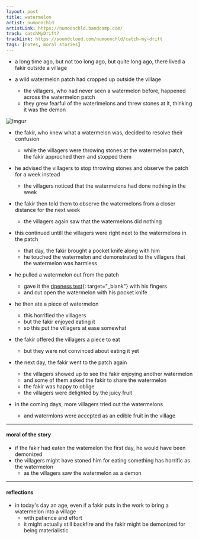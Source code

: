 ```yaml
---
layout: post
title: watermelon
artist: numoonchld
artistLink: https://numoonchld.bandcamp.com/
track: catchMyDrift? 
trackLink: https://soundcloud.com/numoonchld/catch-my-drift
tags: [notes, moral stories]
---
```




- a long time ago, but not too long ago, but quite long ago, there lived a fakir outside a village

- a wild watermelon patch had cropped up outside the village
  - the villagers, who had never seen a watermelon before, happened across the watermelon patch 
  - they grew fearful of the waterlmelons and threw stones at it, thinking it was the demon
  
![Imgur](https://i.imgur.com/QCaczUE.jpg)

- the fakir, who knew what a watermelon was, decided to resolve their confusion
  - while the villagers were throwing stones at the watermelon patch, the fakir approched them and stopped them 

- he advised the villagers to stop throwing stones and observe the patch for a week instead 
  - the villagers noticed that the watermelons had done nothing in the week 
  
- the fakir then told them to observe the watermelons from a closer distance for the next week 
  - the villagers again saw that the watermelons did nothing
  
- this continued untill the villagers were right next to the watermelons in the patch 
  - that day, the fakir brought a pocket knife along with him
  - he touched the watermelon and demonstrated to the villagers that the watermelon was harmless

- he pulled a watermelon out from the patch
  - gave it the [ripeness test](https://www.thespruceeats.com/picking-ripe-watermelon-2356044){: target="_blank"} with his fingers 
  - and cut open the watermelon with his pocket knife
  
- he then ate a piece of watermelon
  - this horrified the villagers
  - but the fakir enjoyed eating it 
  - so this put the villagers at ease somewhat
  
- the fakir offered the villagers a piece to eat
  - but they were not convinced about eating it yet
  
- the next day, the fakir went to the patch again
  - the villagers showed up to see the fakir enjoying another watermelon
  - and some of them asked the fakir to share the watermelon
  - the fakir was happy to oblige
  - the villagers were delighted by the juicy fruit
  
- in the coming days, more villagers tried out the watermelons
  - and watermlons were accepted as an edible fruit in the village
  
---

#### moral of the story

- if the fakir had eaten the watemelon the first day, he would have been demonized 
- the villagers might have stoned him for eating something has horrific as the watermelon
  - as the villagers saw the watermelon as a demon

---

#### reflections

- in today's day an age, even if a fakir puts in the work to bring a watermelon into a village
  - with patience and effort
  - it might actually still backfire and the fakir might be demonized for being materialistic
